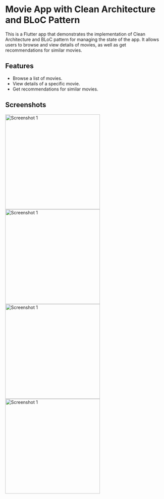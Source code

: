 # Movie App with Clean Architecture and BLoC Pattern

This is a Flutter app that demonstrates the implementation of Clean Architecture and BLoC pattern for managing the state of the app. It allows users to browse and view details of movies, as well as get recommendations for similar movies.

## Features

- Browse a list of movies.
- View details of a specific movie.
- Get recommendations for similar movies.

## Screenshots

<img src="https://github.com/Mahmoud-flutter-dev/movies_app_with_clean_architecture_and_bloc/blob/master/readme/Screenshot%201.jpg" alt="Screenshot 1" width="300">

<img src="https://github.com/Mahmoud-flutter-dev/movies_app_with_clean_architecture_and_bloc/blob/master/readme/Screenshot%202.jpg" alt="Screenshot 1" width="300">

<img src="https://github.com/Mahmoud-flutter-dev/movies_app_with_clean_architecture_and_bloc/blob/master/readme/Screenshot%203.jpg" alt="Screenshot 1" width="300">

<img src="https://github.com/Mahmoud-flutter-dev/movies_app_with_clean_architecture_and_bloc/blob/master/readme/Screenshot%204.jpg" alt="Screenshot 1" width="300">
